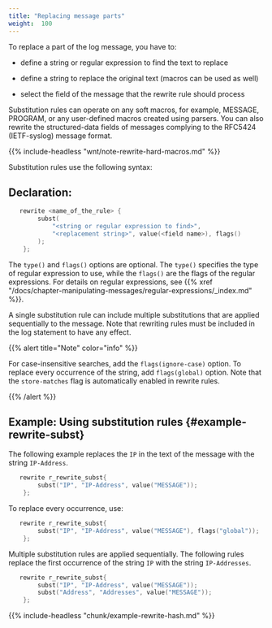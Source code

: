 ```yaml
---
title: "Replacing message parts"
weight:  100
---
```

<!-- DISCLAIMER: This file is based on the syslog-ng Open Source Edition documentation https://github.com/balabit/syslog-ng-ose-guides/commit/2f4a52ee61d1ea9ad27cb4f3168b95408fddfdf2 and is used under the terms of The syslog-ng Open Source Edition Documentation License. The file has been modified by Axoflow. -->

To replace a part of the log message, you have to:

  - define a string or regular expression to find the text to replace

  - define a string to replace the original text (macros can be used as well)

  - select the field of the message that the rewrite rule should process

Substitution rules can operate on any soft macros, for example, MESSAGE, PROGRAM, or any user-defined macros created using parsers. You can also rewrite the structured-data fields of messages complying to the RFC5424 (IETF-syslog) message format.

{{% include-headless "wnt/note-rewrite-hard-macros.md" %}}

Substitution rules use the following syntax:


## Declaration:

```c
   rewrite <name_of_the_rule> {
        subst(
            "<string or regular expression to find>",
            "<replacement string>", value(<field name>), flags()
        );
    };
```


The `type()` and `flags()` options are optional. The `type()` specifies the type of regular expression to use, while the `flags()` are the flags of the regular expressions. For details on regular expressions, see {{% xref "/docs/chapter-manipulating-messages/regular-expressions/_index.md" %}}.

A single substitution rule can include multiple substitutions that are applied sequentially to the message. Note that rewriting rules must be included in the log statement to have any effect.

{{% alert title="Note" color="info" %}}

For case-insensitive searches, add the `flags(ignore-case)` option. To replace every occurrence of the string, add `flags(global)` option. Note that the `store-matches` flag is automatically enabled in rewrite rules.

{{% /alert %}}


## Example: Using substitution rules {#example-rewrite-subst}

The following example replaces the `IP` in the text of the message with the string `IP-Address`.

```c
   rewrite r_rewrite_subst{
        subst("IP", "IP-Address", value("MESSAGE"));
    };
```

To replace every occurrence, use:

```c
   rewrite r_rewrite_subst{
        subst("IP", "IP-Address", value("MESSAGE"), flags("global"));
    };
```

Multiple substitution rules are applied sequentially. The following rules replace the first occurrence of the string `IP` with the string `IP-Addresses`.

```c
   rewrite r_rewrite_subst{
        subst("IP", "IP-Address", value("MESSAGE"));
        subst("Address", "Addresses", value("MESSAGE"));
    };
```



{{% include-headless "chunk/example-rewrite-hash.md" %}}

